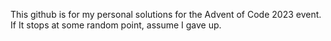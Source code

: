 This github is for my personal solutions for the Advent of Code 2023 event.
If It stops at some random point, assume I gave up.